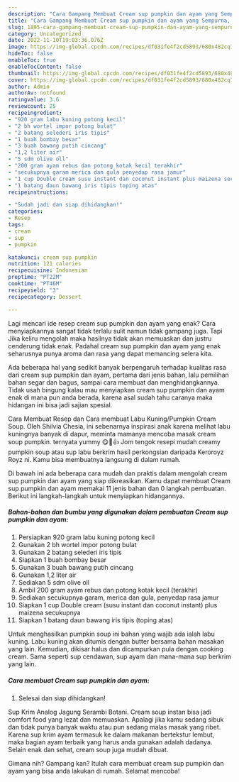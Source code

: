 ```yaml
---
description: "Cara Gampang Membuat Cream sup pumpkin dan ayam yang Sempurna, Buat Buka Puasa Menggugah Selera"
title: "Cara Gampang Membuat Cream sup pumpkin dan ayam yang Sempurna, Buat Buka Puasa Menggugah Selera"
slug: 1895-cara-gampang-membuat-cream-sup-pumpkin-dan-ayam-yang-sempurna-buat-buka-puasa-menggugah-selera
category: Uncategorized
date: 2022-11-10T19:03:36.076Z
image: https://img-global.cpcdn.com/recipes/df031fe4f2cd5893/680x482cq70/cream-sup-pumpkin-dan-ayam-foto-resep-utama.jpg
hideToc: false
enableToc: true
enableTocContent: false
thumbnail: https://img-global.cpcdn.com/recipes/df031fe4f2cd5893/680x482cq70/cream-sup-pumpkin-dan-ayam-foto-resep-utama.jpg
cover: https://img-global.cpcdn.com/recipes/df031fe4f2cd5893/680x482cq70/cream-sup-pumpkin-dan-ayam-foto-resep-utama.jpg
author: Admin
authorAv: notfound
ratingvalue: 3.6
reviewcount: 25
recipeingredient:
- "920 gram labu kuning potong kecil"
- "2 bh wortel impor potong bulat"
- "2 batang selederi iris tipis"
- "1 buah bombay besar"
- "3 buah bawang putih cincang"
- "1,2 liter air"
- "5 sdm olive oll"
- "200 gram ayam rebus dan potong kotak kecil terakhir"
- "secukupnya garam merica dan gula penyedap rasa jamur"
- "1 cup Double cream susu instant dan coconut instant plus maizena secukupnya"
- "1 batang daun bawang iris tipis toping atas"
recipeinstructions:

- "Sudah jadi dan siap dihidangkan!"
categories:
- Resep
tags:
- cream
- sup
- pumpkin

katakunci: cream sup pumpkin 
nutrition: 121 calories
recipecuisine: Indonesian
preptime: "PT22M"
cooktime: "PT46M"
recipeyield: "3"
recipecategory: Dessert

---
```



Lagi mencari ide resep cream sup pumpkin dan ayam yang enak? Cara menyiapkannya sangat tidak terlalu sulit namun tidak gampang juga. Tapi Jika keliru mengolah maka hasilnya tidak akan memuaskan dan justru cenderung tidak enak. Padahal cream sup pumpkin dan ayam yang enak seharusnya punya aroma dan rasa yang dapat memancing selera kita.


Ada beberapa hal yang sedikit banyak berpengaruh terhadap kualitas rasa dari cream sup pumpkin dan ayam, pertama dari jenis bahan, lalu pemilihan bahan segar dan bagus, sampai cara membuat dan menghidangkannya. Tidak usah bingung kalau mau menyiapkan cream sup pumpkin dan ayam enak di mana pun anda berada, karena asal sudah tahu caranya maka hidangan ini bisa jadi sajian spesial.

Cara Membuat Resep dan Cara membuat Labu Kuning/Pumpkin Cream Soup. Oleh Shilvia Chesia, ini sebenarnya inspirasi anak karena melihat labu kuningnya banyak di dapur, meminta mamanya mencoba masak cream soup pumpkin. ternyata yummy 😋🤩👍 Jom tengok resepi mudah creamy pumpkin soup atau sup labu berkrim hasil perkongsian daripada Keroroyz Royz ni. Kamu bisa membuatnya langsung di dalam rumah.


Di bawah ini ada beberapa cara mudah dan praktis dalam mengolah cream sup pumpkin dan ayam yang siap dikreasikan. Kamu dapat membuat Cream sup pumpkin dan ayam memakai 11 jenis bahan dan 0 langkah pembuatan. Berikut ini langkah-langkah untuk menyiapkan hidangannya.

<!--inarticleads1-->

##### Bahan-bahan dan bumbu yang digunakan dalam pembuatan Cream sup pumpkin dan ayam:

1. Persiapkan 920 gram labu kuning potong kecil
1. Gunakan 2 bh wortel impor potong bulat
1. Gunakan 2 batang selederi iris tipis
1. Siapkan 1 buah bombay besar
1. Gunakan 3 buah bawang putih cincang
1. Gunakan 1,2 liter air
1. Sediakan 5 sdm olive oll
1. Ambil 200 gram ayam rebus dan potong kotak kecil (terakhir)
1. Sediakan secukupnya garam, merica dan gula, penyedap rasa jamur
1. Siapkan 1 cup Double cream (susu instant dan coconut instant) plus maizena secukupnya
1. Siapkan 1 batang daun bawang iris tipis (toping atas)


Untuk menghasilkan pumpkin soup ini bahan yang wajib ada ialah labu kuning. Labu kuning akan ditumis dengan butter bersama bahan masakan yang lain. Kemudian, dikisar halus dan dicampurkan pula dengan cooking cream. Sama seperti sup cendawan, sup ayam dan mana-mana sup berkrim yang lain. 

<!--inarticleads2-->

##### Cara membuat Cream sup pumpkin dan ayam:


1. Selesai dan siap dihidangkan!

Sup Krim Analog Jagung Serambi Botani. Cream soup instan bisa jadi comfort food yang lezat dan memuaskan. Apalagi jika kamu sedang sibuk dan tidak punya banyak waktu atau pun sedang malas masak yang ribet. Karena sup krim ayam termasuk ke dalam makanan bertekstur lembut, maka bagian ayam terbaik yang harus anda gunakan adalah dadanya. Selain enak dan sehat, cream soup juga mudah dibuat. 

Gimana nih? Gampang kan? Itulah cara membuat cream sup pumpkin dan ayam yang bisa anda lakukan di rumah. Selamat mencoba!
